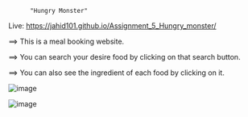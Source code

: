          "Hungry Monster"


Live: https://jahid101.github.io/Assignment_5_Hungry_monster/

==> This is a meal booking website.

==> You can search your desire food by clicking on that search button.

==> You can also see the ingredient of each food by clicking on it.

![image](https://user-images.githubusercontent.com/76203694/116794498-351e0e80-aaef-11eb-9b95-9e899217b4ab.png)

![image](https://user-images.githubusercontent.com/76203694/116794488-1455b900-aaef-11eb-869d-6214fa7bd466.png)
